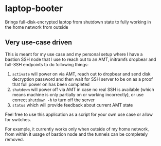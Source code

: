 # laptop-booter

Brings full-disk-encrypted laptop from shutdown state to fully working in the home network from outside

## Very use-case driven

This is meant for my use case and my personal setup where I have a bastion SSH node
that I use to reach out to an AMT, initramfs dropbear and full-SSH endpoints to do following things:

1. `activate` will power on via AMT, reach out to dropbear and send disk decryption password 
  and then wait for SSH server to be on as a proof that full power on has been completed
2. `shutdown` will power off via AMT in case no real SSH is available 
  (which means machine is only partially on or working incorrectly), 
  or use correct `shutdown -h` to turn off the server
3. `status` which will provide feedback about current AMT state

Feel free to use this application as a script for your own use case or allow for switches.

For example, it currently works only when outside of my home network, from within it usage of bastion node
and the tunnels can be completely removed.
 